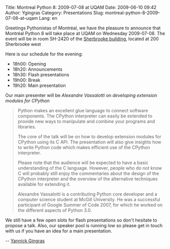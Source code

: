 Title: Montreal Python 8: 2009-07-08 at UQAM
Date: 2009-06-10 09:42
Author: Ygingras
Category: Presentations
Slug: montreal-python-8-2009-07-08-at-uqam
Lang: en

Greetings Pythonistas of Montréal, we have the pleasure to announce that
Montréal Python 8 will take place at UQAM on Wednesday 2009-07-08. The
event will be in room SH-2420 of the [Sherbrooke building][], located at
200 Sherbrooke west

Here is our schedule for the evening:

-   18h00: Opening
-   18h20: Announcements
-   18h30: Flash presentations
-   19h00: Break
-   19h20: Main presentation

Our main presenter will be *Alexandre Vassalotti* on *developing
extension modules for CPython*

> Python makes an excellent glue language to connect software
> components. The CPython interpreter can easily be extended to provide
> new ways to manipulate and combine your programs and libraries.
>
> The core of the talk will be on how to develop extension modules for
> CPython using its C API. The presentation will also give insights how
> to write Python code which makes efficient use of the CPython
> interpreter.
>
> Please note that the audience will be expected to have a basic
> understanding of the C language. However, people who do not know C
> will probably still enjoy the commentaries about the design of the
> CPython interpreter and the overview of the alternative techniques
> available for extending it.
>
> Alexandre Vassalotti is a contributing Python core developer and a
> computer science student at McGill University. He was a successful
> participant of Google Summer of Code 2007, for which he worked on the
> different aspects of Python 3.0.

We still have a few open slots for flash presentations so don't hesitate
to propose a talk. Also, our speaker pool is running low so please get
in touch with us if you have an idea for a main presentation.

-- [Yannick Gingras][]

</p>

  [Sherbrooke building]: http://www.uqam.ca/campus/pavillons/sh.htm
  [Yannick Gingras]: http://ygingras.net
